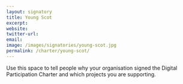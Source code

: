```yaml
---
layout: signatory
title: Young Scot
excerpt: 
website: 
twitter-url: 
email: 
image: /images/signatories/young-scot.jpg
permalink: /charter/young-scot/
---
```


Use this space to tell people why your organisation signed the Digital Participation Charter and which projects you are supporting.